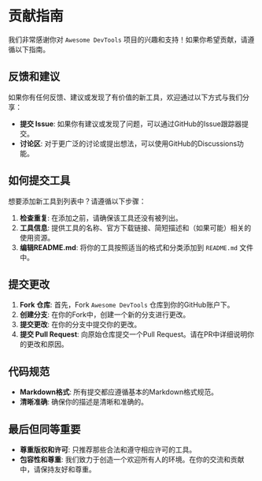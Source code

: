 # 贡献指南

我们非常感谢你对 `Awesome DevTools` 项目的兴趣和支持！如果你希望贡献，请遵循以下指南。

## 反馈和建议

如果你有任何反馈、建议或发现了有价值的新工具，欢迎通过以下方式与我们分享：
- **提交 Issue**: 如果你有建议或发现了问题，可以通过GitHub的Issue跟踪器提交。
- **讨论区**: 对于更广泛的讨论或提出想法，可以使用GitHub的Discussions功能。

## 如何提交工具

想要添加新工具到列表中？请遵循以下步骤：
1. **检查重复**: 在添加之前，请确保该工具还没有被列出。
2. **工具信息**: 提供工具的名称、官方下载链接、简短描述和（如果可能）相关的使用资源。
3. **编辑README.md**: 将你的工具按照适当的格式和分类添加到 `README.md` 文件中。

## 提交更改

1. **Fork 仓库**: 首先，Fork `Awesome DevTools` 仓库到你的GitHub账户下。
2. **创建分支**: 在你的Fork中，创建一个新的分支进行更改。
3. **提交更改**: 在你的分支中提交你的更改。
4. **提交 Pull Request**: 向原始仓库提交一个Pull Request。请在PR中详细说明你的更改和原因。

## 代码规范

- **Markdown格式**: 所有提交都应遵循基本的Markdown格式规范。
- **清晰准确**: 确保你的描述是清晰和准确的。

## 最后但同等重要

- **尊重版权和许可**: 只推荐那些合法和遵守相应许可的工具。
- **包容性和尊重**: 我们致力于创造一个欢迎所有人的环境。在你的交流和贡献中，请保持友好和尊重。
